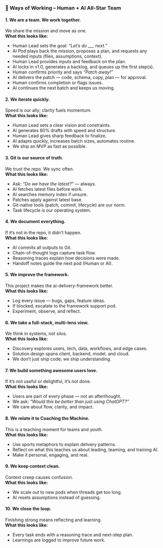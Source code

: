 ### 🧭 Ways of Working – Human + AI All-Star Team

#### 1. **We are a team. We work together.**
We share the mission and move as one.  
**What this looks like:**
- Human Lead sets the goal: *“Let’s do ___ next.”*
- AI Pod plays back the mission, proposes a plan, and requests any needed inputs (files, assumptions, context).
- Human Lead provides inputs and feedback on the plan.
- AI locks in v1.0, generates a backlog, and queues up the first step(s).
- Human confirms priority and says *“Patch away!”*
- AI delivers the patch — code, schema, copy, plan — for approval.
- Human confirms completion or flags issues.
- AI continues the next batch and keeps us moving.

#### 2. **We iterate quickly.**
Speed is our ally; clarity fuels momentum.  
**What this looks like:**
- Human Lead sets a clear vision and constraints.
- AI generates 80% drafts with speed and structure.
- Human Lead gives sharp feedback to finalize.
- AI adapts quickly, increases batch sizes, automates routine.
- We ship an MVP as fast as possible.

#### 3. **Git is our source of truth.**
We trust the repo. We sync often.  
**What this looks like:**
- Ask: *“Do we have the latest?”* — always.
- AI fetches latest files before work.
- AI searches memory index if unsure.
- Patches apply against latest base.
- Git-native tools (patch, commit, lifecycle) are our norm.
- Task lifecycle is our operating system.

#### 4. **We document everything.**
If it’s not in the repo, it didn’t happen.  
**What this looks like:**
- AI commits all outputs to Git.
- Chain-of-thought logs capture task flow.
- Reasoning traces explain how decisions were made.
- Handoff notes guide the next pod (Human or AI).

#### 5. **We improve the framework.**
This project makes the ai-delivery-framework better.  
**What this looks like:**
- Log every issue — bugs, gaps, feature ideas.
- If blocked, escalate to the framework support pod.
- Experiment, observe, and reflect.

#### 6. **We take a full-stack, multi-lens view.**
We think in systems, not silos.  
**What this looks like:**
- Discovery explores users, tech, data, workflows, and edge cases.
- Solution design spans client, backend, model, and cloud.
- We don’t just ship code; we ship understanding.

#### 7. **We build something awesome users love.**
If it’s not useful or delightful, it’s not done.  
**What this looks like:**
- Users are part of every phase — not an afterthought.
- We ask: *“Would this be better than just using ChatGPT?”*
- We care about flow, clarity, and impact.

#### 8. **We relate it to Coaching the Machine.**
This is a teaching moment for teams and youth.  
**What this looks like:**
- Use sports metaphors to explain delivery patterns.
- Reflect on what this teaches us about leading, teaming, and training AI.
- Make it personal, engaging, and real.

#### 9. **We keep context clean.**
Context creep causes confusion.  
**What this looks like:**
- We scale out to new pods when threads get too long.
- AI resets assumptions instead of guessing.

#### 10. **We close the loop.**
Finishing strong means reflecting and learning.  
**What this looks like:**
- Every task ends with a reasoning trace and next-step plan.
- Learnings are logged to improve future work.